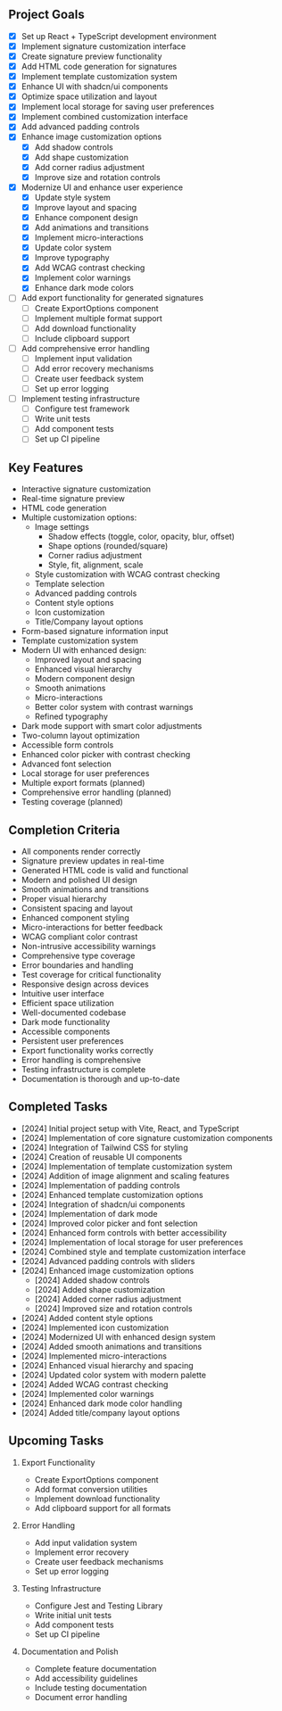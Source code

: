 ## Project Goals
- [x] Set up React + TypeScript development environment
- [x] Implement signature customization interface
- [x] Create signature preview functionality
- [x] Add HTML code generation for signatures
- [x] Implement template customization system
- [x] Enhance UI with shadcn/ui components
- [x] Optimize space utilization and layout
- [x] Implement local storage for saving user preferences
- [x] Implement combined customization interface
- [x] Add advanced padding controls
- [x] Enhance image customization options
  - [x] Add shadow controls
  - [x] Add shape customization
  - [x] Add corner radius adjustment
  - [x] Improve size and rotation controls
- [x] Modernize UI and enhance user experience
  - [x] Update style system
  - [x] Improve layout and spacing
  - [x] Enhance component design
  - [x] Add animations and transitions
  - [x] Implement micro-interactions
  - [x] Update color system
  - [x] Improve typography
  - [x] Add WCAG contrast checking
  - [x] Implement color warnings
  - [x] Enhance dark mode colors
- [ ] Add export functionality for generated signatures
  - [ ] Create ExportOptions component
  - [ ] Implement multiple format support
  - [ ] Add download functionality
  - [ ] Include clipboard support
- [ ] Add comprehensive error handling
  - [ ] Implement input validation
  - [ ] Add error recovery mechanisms
  - [ ] Create user feedback system
  - [ ] Set up error logging
- [ ] Implement testing infrastructure
  - [ ] Configure test framework
  - [ ] Write unit tests
  - [ ] Add component tests
  - [ ] Set up CI pipeline

## Key Features
- Interactive signature customization
- Real-time signature preview
- HTML code generation
- Multiple customization options:
  - Image settings
    - Shadow effects (toggle, color, opacity, blur, offset)
    - Shape options (rounded/square)
    - Corner radius adjustment
    - Style, fit, alignment, scale
  - Style customization with WCAG contrast checking
  - Template selection
  - Advanced padding controls
  - Content style options
  - Icon customization
  - Title/Company layout options
- Form-based signature information input
- Template customization system
- Modern UI with enhanced design:
  - Improved layout and spacing
  - Enhanced visual hierarchy
  - Modern component design
  - Smooth animations
  - Micro-interactions
  - Better color system with contrast warnings
  - Refined typography
- Dark mode support with smart color adjustments
- Two-column layout optimization
- Accessible form controls
- Enhanced color picker with contrast checking
- Advanced font selection
- Local storage for user preferences
- Multiple export formats (planned)
- Comprehensive error handling (planned)
- Testing coverage (planned)

## Completion Criteria
- All components render correctly
- Signature preview updates in real-time
- Generated HTML code is valid and functional
- Modern and polished UI design
- Smooth animations and transitions
- Proper visual hierarchy
- Consistent spacing and layout
- Enhanced component styling
- Micro-interactions for better feedback
- WCAG compliant color contrast
- Non-intrusive accessibility warnings
- Comprehensive type coverage
- Error boundaries and handling
- Test coverage for critical functionality
- Responsive design across devices
- Intuitive user interface
- Efficient space utilization
- Well-documented codebase
- Dark mode functionality
- Accessible components
- Persistent user preferences
- Export functionality works correctly
- Error handling is comprehensive
- Testing infrastructure is complete
- Documentation is thorough and up-to-date

## Completed Tasks
- [2024] Initial project setup with Vite, React, and TypeScript
- [2024] Implementation of core signature customization components
- [2024] Integration of Tailwind CSS for styling
- [2024] Creation of reusable UI components
- [2024] Implementation of template customization system
- [2024] Addition of image alignment and scaling features
- [2024] Implementation of padding controls
- [2024] Enhanced template customization options
- [2024] Integration of shadcn/ui components
- [2024] Implementation of dark mode
- [2024] Improved color picker and font selection
- [2024] Enhanced form controls with better accessibility
- [2024] Implementation of local storage for user preferences
- [2024] Combined style and template customization interface
- [2024] Advanced padding controls with sliders
- [2024] Enhanced image customization options
  - [2024] Added shadow controls
  - [2024] Added shape customization
  - [2024] Added corner radius adjustment
  - [2024] Improved size and rotation controls
- [2024] Added content style options
- [2024] Implemented icon customization
- [2024] Modernized UI with enhanced design system
- [2024] Added smooth animations and transitions
- [2024] Implemented micro-interactions
- [2024] Enhanced visual hierarchy and spacing
- [2024] Updated color system with modern palette
- [2024] Added WCAG contrast checking
- [2024] Implemented color warnings
- [2024] Enhanced dark mode color handling
- [2024] Added title/company layout options

## Upcoming Tasks
1. Export Functionality
   - Create ExportOptions component
   - Add format conversion utilities
   - Implement download functionality
   - Add clipboard support for all formats

2. Error Handling
   - Add input validation system
   - Implement error recovery
   - Create user feedback mechanisms
   - Set up error logging

3. Testing Infrastructure
   - Configure Jest and Testing Library
   - Write initial unit tests
   - Add component tests
   - Set up CI pipeline

4. Documentation and Polish
   - Complete feature documentation
   - Add accessibility guidelines
   - Include testing documentation
   - Document error handling
